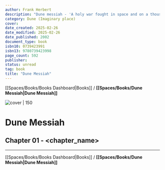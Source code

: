 ```yaml
---
author: Frank Herbert
description: "Dune messiah - 'A holy war fought in space and on a thousand planets had made Paul Atreides the religious and political leader of the galaxy. The product of generations of controlled breeding, trained in the arcane disciplines by the Bene Gesserit sisterhood, he had more than human powers, including the ability to sense the shape of the future. Then the Bene Gesserit, unable to dominate the man they had made a god, set out to overthrow him. But Paul Atreides could foresee their plans and shape them to an unexpected and shocking goal...'--Dust jacket."
category: Dune (Imaginary place)
cover: 
date_created: 2025-02-26
date_modified: 2025-02-26
date_published: 2002
document_type: book
isbn10: 0739423991
isbn13: 9780739423998
page_count: 592
publisher: 
status: unread
tag: book
title: "Dune Messiah"
---
```

[[Spaces/Books/Books Dashboard|Books]] / **[[Spaces/Books/Dune Messiah|Dune Messiah]]**

![cover | 150]()
# Dune Messiah

## Chapter 01 - <chapter_name>


---
[[Spaces/Books/Books Dashboard|Books]] / **[[Spaces/Books/Dune Messiah|Dune Messiah]]**